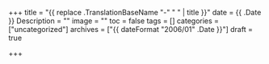 +++
title = "{{ replace .TranslationBaseName "-" " " | title }}"
date = {{ .Date }}
Description = ""
image = ""
toc = false
tags = []
categories = ["uncategorized"]
archives = ["{{ dateFormat "2006/01" .Date }}"]
draft = true

+++
